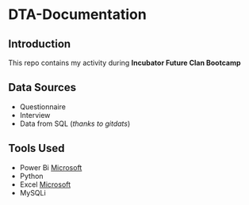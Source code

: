 # DTA-Documentation
## Introduction
This repo contains my activity during **Incubator Future Clan Bootcamp**

## Data Sources
- Questionnaire
- Interview
- Data from SQL (_thanks to gitdats_)

## Tools Used
- Power Bi [Microsoft](https://microsoft.com/)
- Python
- Excel [Microsoft](https://microsoft.com/)
- MySQLi
